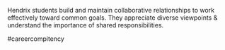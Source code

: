Hendrix students build and maintain collaborative relationships to work effectively toward common goals. They appreciate diverse viewpoints & understand the importance of shared responsibilities.

#careercompitency